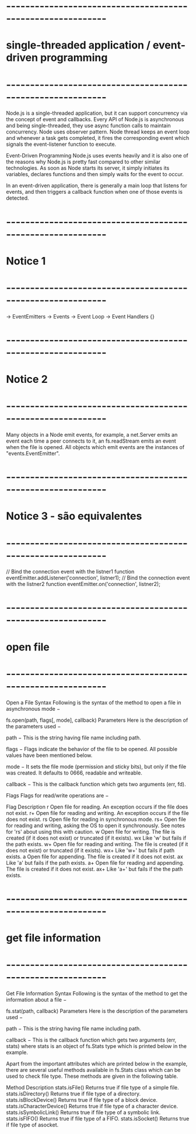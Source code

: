 # -----------------------------------------------------------
# single-threaded application / event-driven programming
# -----------------------------------------------------------
Node.js is a single-threaded application, but it can support concurrency via the concept of event and callbacks. Every API of Node.js is asynchronous and being single-threaded, they use async function calls to maintain concurrency. Node uses observer pattern. Node thread keeps an event loop and whenever a task gets completed, it fires the corresponding event which signals the event-listener function to execute.

Event-Driven Programming
Node.js uses events heavily and it is also one of the reasons why Node.js is pretty fast compared to other similar technologies. As soon as Node starts its server, it simply initiates its variables, declares functions and then simply waits for the event to occur.

In an event-driven application, there is generally a main loop that listens for events, and then triggers a callback function when one of those events is detected.

# -----------------------------------------------------------
# Notice 1
# -----------------------------------------------------------
-> EventEmitters -> Events -> Event Loop -> Event Handlers {}

# -----------------------------------------------------------
# Notice 2
# -----------------------------------------------------------
Many objects in a Node emit events, for example, a net.Server emits an event each time a peer connects to it, an fs.readStream emits an event when the file is opened. All objects which emit events are the instances of "events.EventEmitter".

# -----------------------------------------------------------
# Notice 3 - são equivalentes
# -----------------------------------------------------------
// Bind the connection event with the listner1 function
eventEmitter.addListener('connection', listner1);
// Bind the connection event with the listner2 function
eventEmitter.on('connection', listner2);

# -----------------------------------------------------------
# open file
# -----------------------------------------------------------
Open a File
Syntax
Following is the syntax of the method to open a file in asynchronous mode −

fs.open(path, flags[, mode], callback)
Parameters
Here is the description of the parameters used −

path − This is the string having file name including path.

flags − Flags indicate the behavior of the file to be opened. All possible values have been mentioned below.

mode − It sets the file mode (permission and sticky bits), but only if the file was created. It defaults to 0666, readable and writeable.

callback − This is the callback function which gets two arguments (err, fd).

Flags
Flags for read/write operations are −

Flag	Description
r	Open file for reading. An exception occurs if the file does not exist.
r+	Open file for reading and writing. An exception occurs if the file does not exist.
rs	Open file for reading in synchronous mode.
rs+	Open file for reading and writing, asking the OS to open it synchronously. See notes for 'rs' about using this with caution.
w	Open file for writing. The file is created (if it does not exist) or truncated (if it exists).
wx	Like 'w' but fails if the path exists.
w+	Open file for reading and writing. The file is created (if it does not exist) or truncated (if it exists).
wx+	Like 'w+' but fails if path exists.
a	Open file for appending. The file is created if it does not exist.
ax	Like 'a' but fails if the path exists.
a+	Open file for reading and appending. The file is created if it does not exist.
ax+	Like 'a+' but fails if the the path exists.

# -----------------------------------------------------------
# get file information
# -----------------------------------------------------------

Get File Information
Syntax
Following is the syntax of the method to get the information about a file −

fs.stat(path, callback)
Parameters
Here is the description of the parameters used −

path − This is the string having file name including path.

callback − This is the callback function which gets two arguments (err, stats) where stats is an object of fs.Stats type which is printed below in the example.

Apart from the important attributes which are printed below in the example, there are several useful methods available in fs.Stats class which can be used to check file type. These methods are given in the following table.

Method	Description
stats.isFile()	Returns true if file type of a simple file.
stats.isDirectory()	Returns true if file type of a directory.
stats.isBlockDevice()	Returns true if file type of a block device.
stats.isCharacterDevice()	Returns true if file type of a character device.
stats.isSymbolicLink()	Returns true if file type of a symbolic link.
stats.isFIFO()	Returns true if file type of a FIFO.
stats.isSocket()	Returns true if file type of asocket.